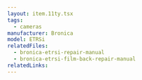 ```yaml
---
layout: item.11ty.tsx
tags:
  - cameras
manufacturer: Bronica
model: ETRSi
relatedFiles:
  - bronica-etrsi-repair-manual
  - bronica-etrsi-film-back-repair-manual
relatedLinks:
---
```

